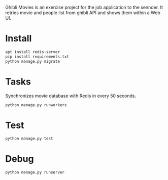 Ghibli Movies is an exercise project for the job application to the sennder. It retries movie and people list from ghibli API and shows them within a Web UI.

# Install

```sh
apt install redis-server
pip install requirements.txt
python manage.py migrate
```

# Tasks

Synchronizes movie database with Redis in every 50 seconds.

```sh
python manage.py runworkers 
```

# Test

```sh
python manage.py test 
```

# Debug

```sh
python manage.py runserver 
```
